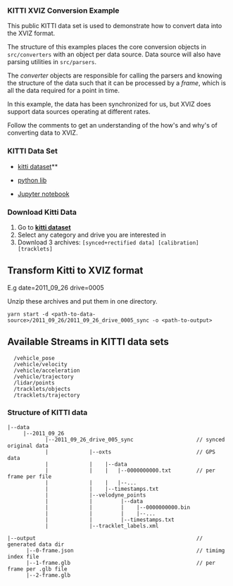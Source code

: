 ### KITTI XVIZ Conversion Example

This public KITTI data set is used to demonstrate how to convert data into the XVIZ format.

The structure of this examples places the core conversion objects in `src/converters` with
an object per data source. Data source will also have parsing utilities in `src/parsers`.

The *converter* objects are responsible for calling the parsers and knowing the structure of the data
such that it can be processed by a *frame*, which is all the data required for a point in time.

In this example, the data has been synchronized for us, but XVIZ does support data sources operating at
different rates.

Follow the comments to get an understanding of the how's and why's of converting data to XVIZ.

### KITTI Data Set

* [kitti dataset](http://www.cvlibs.net/datasets/kitti/raw_data.php)**

* [python lib](https://github.com/utiasSTARS/pykitti)
* [Jupyter notebook](https://github.com/navoshta/KITTI-Dataset/blob/master/kitti-dataset.ipynb)


### Download Kitti Data

1. Go to **[kitti dataset](http://www.cvlibs.net/datasets/kitti/raw_data.php)**
2. Select any category and drive you are interested in
3. Download 3 archives: `[synced+rectified data] [calibration] [tracklets]`


## Transform Kitti to XVIZ format

E.g date=2011_09_26 drive=0005

Unzip these archives and put them in one directory. 

```
yarn start -d <path-to-data-source>/2011_09_26/2011_09_26_drive_0005_sync -o <path-to-output>
```


## Available Streams in KITTI data sets

```
  /vehicle_pose
  /vehicle/velocity
  /vehicle/acceleration
  /vehicle/trajectory
  /lidar/points
  /tracklets/objects
  /tracklets/trajectory
```

### Structure of KITTI data

```
|--data
     |--2011_09_26     
            |--2011_09_26_drive_005_sync                    // synced original data
            |             |--oxts                           // GPS data  
            |             |    |--data               
            |             |    |   |--0000000000.txt        // per frame per file
            |             |    |   |--...
            |             |    |--timestamps.txt
            |             |--velodyne_points
            |             |         |--data
            |             |         |    |--0000000000.bin
            |             |         |    |--...
            |             |         |--timestamps.txt
            |             |--tracklet_labels.xml

|--output                                                   // generated data dir
      |--0-frame.json                                       // timimg index file 
      |--1-frame.glb                                        // per frame per .glb file
      |--2-frame.glb                            
```
